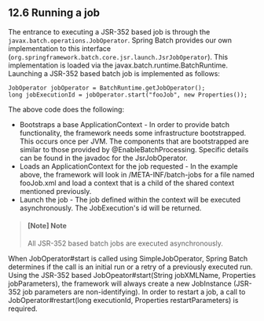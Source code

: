 ## 12.6 Running a job

The entrance to executing a JSR-352 based job is through the `javax.batch.operations.JobOperator`. Spring Batch provides our own implementation to this interface (`org.springframework.batch.core.jsr.launch.JsrJobOperator`). This implementation is loaded via the javax.batch.runtime.BatchRuntime. Launching a JSR-352 based batch job is implemented as follows:

	JobOperator jobOperator = BatchRuntime.getJobOperator();
	long jobExecutionId = jobOperator.start("fooJob", new Properties());
        
The above code does the following:

- Bootstraps a base ApplicationContext - In order to provide batch functionality, the framework needs some infrastructure bootstrapped. This occurs once per JVM. The components that are bootstrapped are similar to those provided by @EnableBatchProcessing. Specific details can be found in the javadoc for the JsrJobOperator.
- Loads an ApplicationContext for the job requested - In the example above, the framework will look in /META-INF/batch-jobs for a file named fooJob.xml and load a context that is a child of the shared context mentioned previously.
- Launch the job - The job defined within the context will be executed asynchronously. The JobExecution's id will be returned.

> #### [Note]	Note ####
> All JSR-352 based batch jobs are executed asynchronously.

When JobOperator#start is called using SimpleJobOperator, Spring Batch determines if the call is an initial run or a retry of a previously executed run. Using the JSR-352 based JobOpeator#start(String jobXMLName, Properties jobParameters), the framework will always create a new JobInstance (JSR-352 job parameters are non-identifying). In order to restart a job, a call to JobOperator#restart(long executionId, Properties restartParameters) is required.

